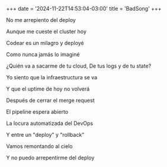 +++
date = '2024-11-22T14:53:04-03:00'
title = 'BadSong'
+++

No me arrepiento del deploy

Aunque me cueste el cluster hoy

Codear es un milagro y deployé

Como nunca jamás lo imaginé

¿Quién va a sacarme de tu cloud, De tus logs y de tu state?

Yo siento que la infraestructura se va

Y que el uptime de hoy no volverá

Después de cerrar el merge request

El pipeline espera abierto

La locura automatizada del DevOps

Y entre un "deploy" y "rollback"

Vamos remontando al cielo

Y no puedo arrepentirme del deploy

